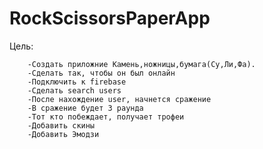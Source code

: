 # RockScissorsPaperApp

Цель:

        -Создать приложние Камень,ножницы,бумага(Су,Ли,Фа). 
        -Сделать так, чтобы он был онлайн
        -Подключить к firebase
        -Сделать search users
        -После нахождение user, начнется сражение
        -В сражение будет 3 раунда
        -Тот кто побеждает, получает трофеи
        -Добавить скины
        -Добавить Эмодзи
